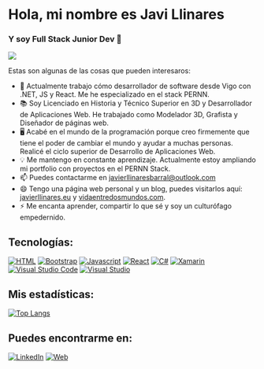 # Hola, mi nombre es Javi Llinares
### Y soy Full Stack Junior Dev 👋

[![](https://i.imgur.com/EiGOgx4.jpg)](https://i.imgur.com/EiGOgx4.jpg)

Estas son algunas de las cosas que pueden interesaros:

- 🔭 Actualmente trabajo cómo desarrollador de software desde Vigo con .NET, JS y React. Me he especializado en el stack PERNN.
- 📚 Soy Licenciado en Historia y Técnico Superior en 3D y Desarrollador de Aplicaciones Web. He trabajado como Modelador 3D, Grafista y Diseñador de páginas web.
- 🖥 Acabé en el mundo de la programación porque creo firmemente que tiene el poder de cambiar el mundo y ayudar a muchas personas. Realicé el ciclo superior de Desarrollo de Aplicaciones Web.
- 💡 Me mantengo en constante aprendizaje. Actualmente estoy ampliando mi portfolio con proyectos en el PERNN Stack.
- 📫 Puedes contactarme en javierllinaresbarral@outlook.com 
- 😄 Tengo una página web personal y un blog, puedes visitarlos aquí: [javierllinares.eu](https://javierllinares.eu/) y [vidaentredosmundos.com](https://vidaentredosmundos.com/).
- ⚡ Me encanta aprender, compartir lo que sé y soy un culturófago empedernido.

## Tecnologías:
[![HTML](https://img.shields.io/badge/HTML-239120?style=for-the-badge&logo=html5&logoColor=white)]()
[![Bootstrap](https://img.shields.io/badge/Bootstrap-563D7C?style=for-the-badge&logo=bootstrap&logoColor=white)]()
[![Javascript](https://img.shields.io/badge/JavaScript-F7DF1E?style=for-the-badge&logo=javascript&logoColor=black)]()
[![React](https://img.shields.io/badge/React-20232A?style=for-the-badge&logo=react&logoColor=61DAFB)]()
[![C#](https://img.shields.io/badge/.NET-5C2D91?style=for-the-badge&logo=.net&logoColor=white)]()
[![Xamarin](https://img.shields.io/badge/Xamarin-3498DB?style=for-the-badge&logo=xamarin&logoColor=white)]()
[![Visual Studio Code](https://img.shields.io/badge/Visual_Studio_Code-0078D4?style=for-the-badge&logo=visual%20studio%20code&logoColor=white)]()
[![Visual Studio](https://img.shields.io/badge/Visual_Studio-5C2D91?style=for-the-badge&logo=visual%20studio&logoColor=white)]()

## Mis estadísticas:
[![Top Langs](https://github-readme-stats.vercel.app/api/top-langs/?username=llinagz&show_icons=true&theme=city_lights)](https://github.com/anuraghazra/github-readme-stats)

## Puedes encontrarme en:

[![LinkedIn](https://img.shields.io/badge/LinkedIn-Javi_Llinares-0077B5?style=for-the-badge&logo=linkedin&logoColor=white&labelColor=101010)](https://www.linkedin.com/in/javierllinaresbarral/)
[![Web](https://img.shields.io/badge/Web-JavierLlinares.eu-14a1f0?style=for-the-badge&logo=dev.to&logoColor=white&labelColor=101010)](https://javierllinares.eu/)



